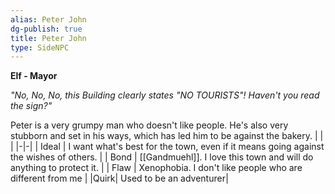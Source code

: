 ```yaml
---
alias: Peter John
dg-publish: true
title: Peter John
type: SideNPC
---
```


**Elf - Mayor**

_"No, No, No, this Building clearly states "NO TOURISTS"! Haven't you read the sign?"_

Peter is a very grumpy man who doesn't like people. He's also very stubborn and set in his ways, which has led him to be against the bakery.
| | |
|-|-|
| Ideal | I want what's best for the town, even if it means going against the wishes of others. |
| Bond | [[Gandmuehl]]. I love this town and will do anything to protect it. |
| Flaw | Xenophobia. I don't like people who are different from me |
|Quirk| Used to be an adventurer|


